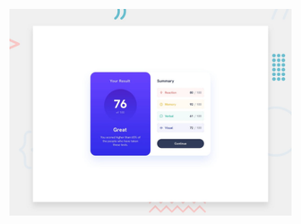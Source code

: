 ![Design preview for the Results summary component coding challenge](./design/desktop-preview.jpg)

